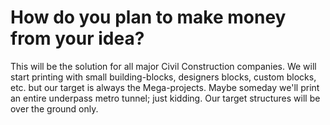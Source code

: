 # How do you plan to make money from your idea?

This will be the solution for all major Civil Construction companies. We will start printing with small building-blocks, designers blocks, custom blocks, etc. but our target is always the Mega-projects. Maybe someday we'll print an entire underpass metro tunnel; just kidding. Our target structures will be over the ground only.